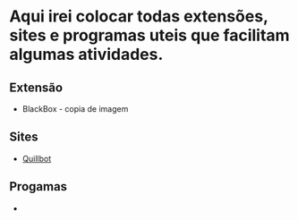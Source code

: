 # Aqui irei colocar todas extensões, sites e programas uteis que facilitam algumas atividades.  
## Extensão
* BlackBox - copia de imagem  

## Sites  
* [Quillbot](https://quillbot.com/)
## Progamas  
* 
